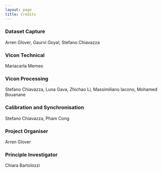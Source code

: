 ```yaml
---
layout: page
title: Credits
---
```


### Dataset Capture

Arren Glover, Gaurvi Goyal, Stefano Chiavazza

### Vicon Technical

Mariacarla Memeo

### Vicon Processing

Stefano Chiavazza, Luna Gava, Zhichao Li, Massimiliano Iacono, Mohamed Bouanane

### Calibration and Synchronisation

Stefano Chiavazza, Pham Cong

### Project Organiser

Arren Glover

### Principle Investigator

Chiara Bartolozzi




